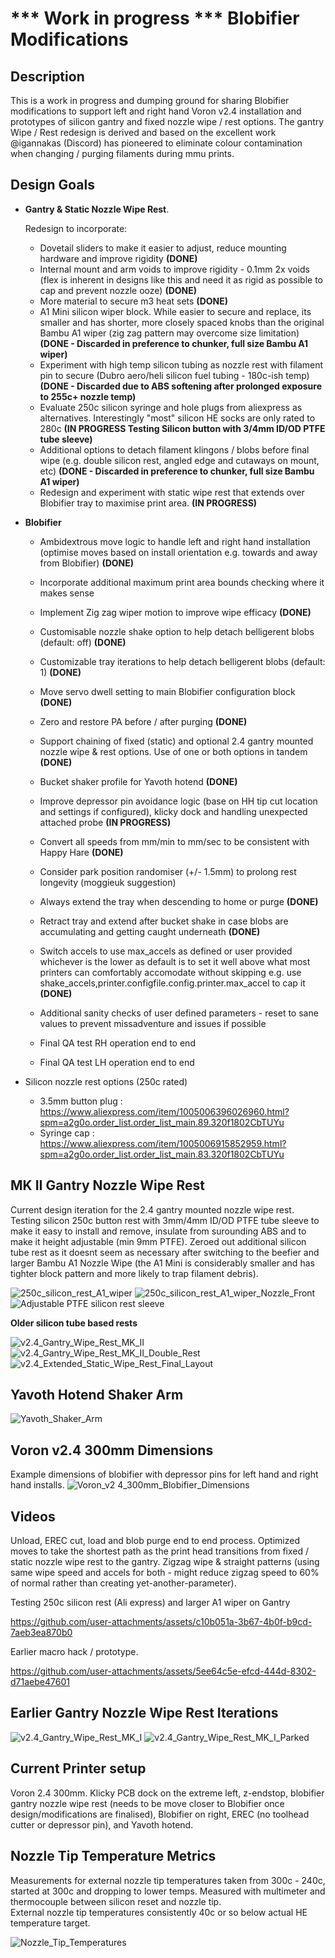 # *** Work in progress ***  Blobifier Modifications

## Description

This is a work in progress and dumping ground for sharing Blobifier modifications to support left and right hand Voron v2.4 installation and prototypes of silicon gantry and fixed nozzle wipe / rest options. 
The gantry Wipe / Rest redesign is derived and based on the excellent work @igannakas (Discord) has pioneered to eliminate colour contamination when changing / purging filaments during mmu prints.<br />


## Design Goals

- **Gantry & Static Nozzle Wipe Rest**.

  Redesign to incorporate:
  - Dovetail sliders to make it easier to adjust, reduce mounting hardware and improve rigidity **(DONE)**
  - Internal mount and arm voids to improve rigidity - 0.1mm 2x voids (flex is inherent in designs like this and need it as rigid as possible to cap and prevent nozzle ooze) **(DONE)**
  - More material to secure m3 heat sets **(DONE)**
  - A1 Mini silicon wiper block. While easier to secure and replace, its smaller and has shorter, more closely spaced knobs than the original Bambu A1 wiper (zig zag pattern may overcome size limitation) **(DONE - Discarded in preference to chunker, full size Bambu A1 wiper)**
  - Experiment with high temp silicon tubing as nozzle rest with filament pin to secure (Dubro aero/heli silicon fuel tubing - 180c-ish temp) **(DONE - Discarded due to ABS softening after prolonged exposure to 255c+ nozzle temp)** 
  - Evaluate 250c silicon syringe and hole plugs from aliexpress as alternatives. Interestingly "most" silicon HE socks are only rated to 280c **(IN PROGRESS Testing Silicon button with 3/4mm ID/OD PTFE tube sleeve)**
  - Additional options to detach filament klingons / blobs before final wipe (e.g. double silicon rest, angled edge and cutaways on mount, etc)  **(DONE - Discarded in preference to chunker, full size Bambu A1 wiper)**
  - Redesign and experiment with static wipe rest that extends over Blobifier tray to maximise print area. **(IN PROGRESS)** 
 
- **Blobifier**
  - Ambidextrous move logic to handle left and right hand installation (optimise moves based on install orientation e.g. towards and away from Blobifier)  **(DONE)**
  - Incorporate additional maximum print area bounds checking where it makes sense 
  - Implement Zig zag wiper motion to improve wipe efficacy  **(DONE)**
  - Customisable nozzle shake option to help detach belligerent blobs (default: off)  **(DONE)**
  - Customizable tray iterations to help detach belligerent blobs (default: 1)  **(DONE)**
  - Move servo dwell setting to main Blobifier configuration block  **(DONE)**
  - Zero and restore PA before / after purging  **(DONE)**
  - Support chaining of fixed (static) and optional 2.4 gantry mounted nozzle wipe & rest options. Use of one or both options in tandem  **(DONE)**
  - Bucket shaker profile for Yavoth hotend  **(DONE)**
  - Improve depressor pin avoidance logic (base on HH tip cut location and settings if configured), klicky dock and handling unexpected attached probe **(IN PROGRESS)**
  - Convert all speeds from mm/min to mm/sec to be consistent with Happy Hare  **(DONE)**
  - Consider park position randomiser (+/- 1.5mm) to prolong rest longevity (moggieuk suggestion)
  - Always extend the tray when descending to home or purge **(DONE)**
  - Retract tray and extend after bucket shake in case blobs are accumulating and getting caught underneath **(DONE)**
  - Switch accels to use max_accels as defined or user provided whichever is the lower as default is to set it well above what most printers can comfortably accomodate without skipping e.g. use shake_accels,printer.configfile.config.printer.max_accel to cap it **(DONE)**
  - Additional sanity checks of user defined parameters - reset to sane values to prevent missadventure and issues if possible 

  - Final QA test RH operation end to end
  - Final QA test LH operation end to end 

- Silicon nozzle rest options (250c rated) 
  - 3.5mm button plug : https://www.aliexpress.com/item/1005006396026960.html?spm=a2g0o.order_list.order_list_main.89.320f1802CbTUYu
  - Syringe cap : https://www.aliexpress.com/item/1005006915852959.html?spm=a2g0o.order_list.order_list_main.83.320f1802CbTUYu

## MK II Gantry Nozzle Wipe Rest

Current design iteration for the 2.4 gantry mounted nozzle wipe rest. Testing silicon 250c button rest with 3mm/4mm ID/OD PTFE tube sleeve to make it easy to install and remove, insulate from surounding ABS and to make it height adjustable (min 9mm PTFE). Zeroed out additional silicon tube rest as it doesnt seem as necessary after switching to the beefier and larger Bambu A1 Nozzle Wipe (the A1 Mini is considerably smaller and has tighter block pattern and more likely to trap filament debris).

![250c_silicon_rest_A1_wiper](https://github.com/user-attachments/assets/c2528bf4-50ae-4b6f-8aa7-e38035895a0c)
![250c_silicon_rest_A1_wiper_Nozzle_Front](https://github.com/user-attachments/assets/04890cd5-dc0d-408a-bb15-0fdd417d6a0a)
![Adjustable PTFE silicon rest sleeve](https://github.com/user-attachments/assets/846e4019-8405-4fc8-b69d-15c47b051b73)


**Older silicon tube based rests**

![v2.4_Gantry_Wipe_Rest_MK_II](images/v2.4_Gantry_Wipe_Rest_MK_II.png)
![v2.4_Gantry_Wipe_Rest_MK_II_Double_Rest](images/v2.4_Gantry_Wipe_Rest_MK_II_Double_Rest.png)
![v2.4_Extended_Static_Wipe_Rest_Final_Layout](images/v2.4_Extended_Static_Wipe_Rest_Final_Layout.png)

## Yavoth Hotend Shaker Arm

![Yavoth_Shaker_Arm](images/Yavoth_Shaker_Arm.png)

## Voron v2.4 300mm Dimensions

Example dimensions of blobifier with depressor pins for left hand and right hand installs.
![Voron_v2 4_300mm_Blobifier_Dimensions](https://github.com/user-attachments/assets/e85cabfd-395c-45b3-a0d2-2c027607976d)


## Videos

Unload, EREC cut, load and blob purge end to end process. Optimized moves to take the shortest path as the print head transitions from fixed / static nozzle wipe rest to the gantry.
Zigzag wipe & straight patterns (using same wipe speed and accels for both - might reduce zigzag speed to 60% of normal rather than creating yet-another-parameter).

Testing 250c silicon rest (Ali express) and larger A1 wiper on Gantry


https://github.com/user-attachments/assets/c10b051a-3b67-4b0f-b9cd-7aeb3ea870b0


Earlier macro hack / prototype.

https://github.com/user-attachments/assets/5ee64c5e-efcd-444d-8302-d71aebe47601


## Earlier Gantry Nozzle Wipe Rest Iterations

![v2.4_Gantry_Wipe_Rest_MK_I](images/v2.4_Gantry_Wipe_Rest_MK_I.png)
![v2.4_Gantry_Wipe_Rest_MK_I_Parked](images/v2.4_Gantry_Wipe_Rest_MK_I_Parked.png)


## Current Printer setup
Voron 2.4 300mm. Klicky PCB dock on the extreme left, z-endstop, blobifier gantry nozzle wipe rest (needs to be move closer to Blobifier once design/modifications are finalised), Blobifier on right, EREC (no toolhead cutter or depressor pin), and Yavoth hotend.

## Nozzle Tip Temperature Metrics
Measurements for external nozzle tip temperatures taken from 300c - 240c, started at 300c and dropping to lower temps.  Measured with multimeter and thermocouple between silicon reset and nozzle tip. <br />
External nozzle tip temperatures consistently 40c or so below actual HE temperature target.

![Nozzle_Tip_Temperatures](images/Nozzle_Tip_Temperatures.png)
